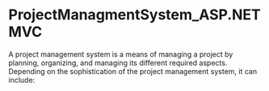 # ProjectManagmentSystem_ASP.NETMVC
A project management system is a means of managing a project by planning, organizing, and managing its different required aspects. Depending on the sophistication of the project management system, it can include:
